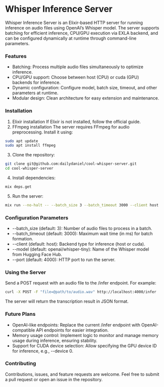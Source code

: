 # Whisper Inference Server

Whisper Inference Server is an Elixir-based HTTP server for running inference on audio files using OpenAI’s Whisper model. The server supports batching for efficient inference, CPU/GPU execution via EXLA backend, and can be configured dynamically at runtime through command-line parameters.

### Features
- Batching: Process multiple audio files simultaneously to optimize inference.
- CPU/GPU support: Choose between host (CPU) or cuda (GPU) backends for inference.
- Dynamic configuration: Configure model, batch size, timeout, and other parameters at runtime.
- Modular design: Clean architecture for easy extension and maintenance.

### Installation
1.	Elixir installation
If Elixir is not installed, follow the official guide.
2.	FFmpeg installation
The server requires FFmpeg for audio preprocessing. Install it using:
```bash
sudo apt update
sudo apt install ffmpeg
```
3. Clone the repository:
```bash
git clone git@github.com:dailydaniel/cool-whisper-server.git
cd cool-whisper-server
```
4. Install dependencies:
```bash
mix deps.get
```
5. Run the server:
```bash
mix run --no-halt -- --batch_size 3 --batch_timeout 3000 --client host --model openai/whisper-tiny --port 4000
```
### Configuration Parameters
- --batch_size (default: 3): Number of audio files to process in a batch.
- --batch_timeout (default: 3000): Maximum wait time (in ms) for batch formation.
- --client (default: host): Backend type for inference (host or cuda).
- --model (default: openai/whisper-tiny): Name of the Whisper model from Hugging Face Hub.
- --port (default: 4000): HTTP port to run the server.
### Using the Server
Send a POST request with an audio file to the /infer endpoint. For example:
```bash
curl -X POST -F "file=@path/to/audio.wav" http://localhost:4000/infer
```
The server will return the transcription result in JSON format.
### Future Plans
- OpenAI-like endpoints: Replace the current /infer endpoint with OpenAI-compatible API endpoints for easier integration.
- Memory usage control: Implement logic to monitor and manage memory usage during inference, ensuring stability.
- Support for CUDA device selection: Allow specifying the GPU device ID for inference, e.g., --device 0.
### Contributing
Contributions, issues, and feature requests are welcome. Feel free to submit a pull request or open an issue in the repository.
